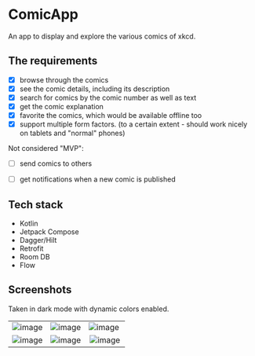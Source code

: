 # ComicApp
An app to display and explore the various comics of xkcd.

## The requirements
- [X] browse through the comics
- [X] see the comic details, including its description
- [X] search for comics by the comic number as well as text
- [X] get the comic explanation
- [X] favorite the comics, which would be available offline too
- [X] support multiple form factors. (to a certain extent - should work nicely on tablets and "normal" phones)

Not considered "MVP": 
- [ ] send comics to others
- [ ] get notifications when a new comic is published


## Tech stack
- Kotlin
- Jetpack Compose
- Dagger/Hilt
- Retrofit
- Room DB
- Flow

## Screenshots
Taken in dark mode with dynamic colors enabled. 

| | | |
|:-------------------------:|:-------------------------:|:-------------------------:|
![image](https://user-images.githubusercontent.com/20892062/193409112-95967619-e194-4bd6-a069-7fb70fbec9de.png)|![image](https://user-images.githubusercontent.com/20892062/193409122-1be11eaa-acf3-4265-ad3c-541a19058677.png)|![image](https://user-images.githubusercontent.com/20892062/193409161-7ceb498d-7e9f-4166-97ca-d39b0a2d7420.png) |
|![image](https://user-images.githubusercontent.com/20892062/193409189-6848c5ad-1bf3-4dda-b925-a5136dc05cae.png)| ![image](https://user-images.githubusercontent.com/20892062/193409195-7fff0f48-474b-4a75-b123-3889d56d93a8.png) | ![image](https://user-images.githubusercontent.com/20892062/193409202-37ac5fab-8a4b-496c-87ac-2e5c67e4db19.png)|


